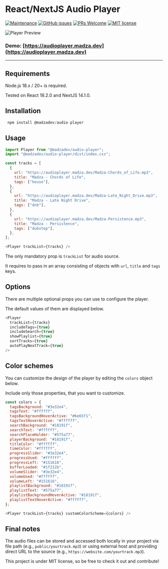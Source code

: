 # React/NextJS Audio Player

[![Maintenance](https://img.shields.io/badge/Maintained%3F-yes-green.svg)](https://github.com/madzadev/audio-player/graphs/commit-activity)
[![GitHub issues](https://img.shields.io/github/issues/madzadev/audio-player)](https://github.com/madzadev/audio-player/issues/)
[![PRs Welcome](https://img.shields.io/badge/PRs-welcome-brightgreen.svg?style=flat-square)](http://makeapullrequest.com)
[![MIT license](https://img.shields.io/badge/License-MIT-blue.svg)](https://choosealicense.com/licenses/mit/)

![Player Preview](https://i.imgur.com/qVX68ve.gif)

### Demo: [https://audioplayer.madza.dev](https://audioplayer.madza.dev)

---

## Requirements

Node.js 18.x / 20+ is required.

Tested on React 18.2.0 and NextJS 14.1.0.

## Installation

```javascript
 npm install @madzadev/audio-player
```

## Usage

```javascript
import Player from "@madzadev/audio-player";
import "@madzadev/audio-player/dist/index.css";
```

```javascript
const tracks = [
  {
    url: "https://audioplayer.madza.dev/Madza-Chords_of_Life.mp3",
    title: "Madza - Chords of Life",
    tags: ["house"],
  },
  {
    url: "https://audioplayer.madza.dev/Madza-Late_Night_Drive.mp3",
    title: "Madza - Late Night Drive",
    tags: ["dnb"],
  },
  {
    url: "https://audioplayer.madza.dev/Madza-Persistence.mp3",
    title: "Madza - Persistence",
    tags: ["dubstep"],
  },
];
```

```javascript
<Player trackList={tracks} />
```

The only mandatory prop is `trackList` for audio source.

It requires to pass in an array consisting of objects with `url`, `title` and `tags` keys.

## Options

There are multiple optional props you can use to configure the player.

The default values of them are displayed below.

```javascript
<Player
  trackList={tracks}
  includeTags={true}
  includeSearch={true}
  showPlaylist={true}
  sortTracks={true}
  autoPlayNextTrack={true}
/>
```

## Color schemes

You can customize the design of the player by editing the `colors` object below.

Include only those properties, that you want to customize.

```javascript
const colors = {
  tagsBackground: "#3e32e4",
  tagsText: "#ffffff",
  tagsBackgroundHoverActive: "#6e65f1",
  tagsTextHoverActive: "#ffffff",
  searchBackground: "#18191f",
  searchText: "#ffffff",
  searchPlaceHolder: "#575a77",
  playerBackground: "#18191f",
  titleColor: "#ffffff",
  timeColor: "#ffffff",
  progressSlider: "#3e32e4",
  progressUsed: "#ffffff",
  progressLeft: "#151616",
  bufferLoaded: "#1f212b",
  volumeSlider: "#3e32e4",
  volumeUsed: "#ffffff",
  volumeLeft: "#151616",
  playlistBackground: "#18191f",
  playlistText: "#575a77",
  playlistBackgroundHoverActive: "#18191f",
  playlistTextHoverActive: "#ffffff",
};
```

```javascript
<Player trackList={tracks} customColorScheme={colors} />
```

## Final notes

The audio files can be stored and accessed both locally in your project via file path (e.g., `public/yourtrack.mp3`) or using external host and providing direct URL to the source (e.g., `https://website.com/yourtrack.mp3`).

This project is under MIT license, so be free to check it out and contribute!
